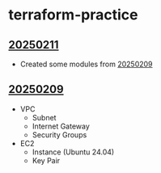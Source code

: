 # terraform-practice

## [20250211](./20250211/main.tf)

- Created some modules from [20250209](./20250209/main.tf)

## [20250209](./20250209/main.tf)

- VPC
    - Subnet
    - Internet Gateway
    - Security Groups
- EC2
    - Instance (Ubuntu 24.04)
    - Key Pair